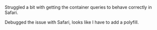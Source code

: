 Struggled a bit with getting the container queries to behave correctly in Safari.

Debugged the issue with Safari, looks like I have to add a polyfill.